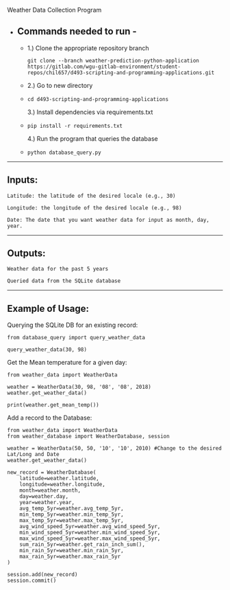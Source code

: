Weather Data Collection Program

- Commands needed to run - 
  - 
  - 1.) Clone the appropriate repository branch
        
        git clone --branch weather-prediction-python-application https://gitlab.com/wgu-gitlab-environment/student-repos/chil657/d493-scripting-and-programming-applications.git
  
  - 2.) Go to new directory
  - 
        cd d493-scripting-and-programming-applications

    3.) Install dependencies via requirements.txt
  -  
        pip install -r requirements.txt
  
    4.) Run the program that queries the database
  - 
        python database_query.py

-------------------------------------------------------------------
Inputs:
-
    Latitude: the latitude of the desired locale (e.g., 30)

    Longitude: the longitude of the desired locale (e.g., 98)

    Date: The date that you want weather data for input as month, day, year.

-------------------------------------------------------------------
Outputs:
  -
    Weather data for the past 5 years
    
    Queried data from the SQLite database

-------------------------------------------------------------------
Example of Usage:
-
Querying the SQLite DB for an existing record:
    
    from database_query import query_weather_data

    query_weather_data(30, 98)

Get the Mean temperature for a given day:

    from weather_data import WeatherData

    weather = WeatherData(30, 98, '08', '08', 2018)
    weather.get_weather_data()

    print(weather.get_mean_temp())

Add a record to the Database:
    
    from weather_data import WeatherData
    from weather_database import WeatherDatabase, session

    weather = WeatherData(50, 50, '10', '10', 2010) #Change to the desired Lat/Long and Date
    weather.get_weather_data()

    new_record = WeatherDatabase(
        latitude=weather.latitude,
        longitude=weather.longitude,
        month=weather.month,
        day=weather.day,
        year=weather.year,
        avg_temp_5yr=weather.avg_temp_5yr,
        min_temp_5yr=weather.min_temp_5yr,
        max_temp_5yr=weather.max_temp_5yr,
        avg_wind_speed_5yr=weather.avg_wind_speed_5yr,
        min_wind_speed_5yr=weather.min_wind_speed_5yr,
        max_wind_speed_5yr=weather.max_wind_speed_5yr,
        sum_rain_5yr=weather.get_rain_inch_sum(),
        min_rain_5yr=weather.min_rain_5yr,
        max_rain_5yr=weather.max_rain_5yr
    )

    session.add(new_record)
    session.commit()





